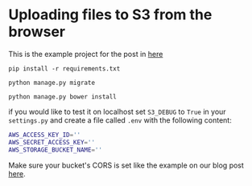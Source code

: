 # Uploading files to S3 from the browser

This is the example project for the post in [here](http://www.vinta.com.br/blog/2015/uploading-files-from-the-frontend-to-S3.html)

`pip install -r requirements.txt`

`python manage.py migrate`

`python manage.py bower install`

if you would like to test it on localhost set `S3_DEBUG` to `True` in your `settings.py` and create a file called `.env` with the following content:
```bash
AWS_ACCESS_KEY_ID=''
AWS_SECRET_ACCESS_KEY=''
AWS_STORAGE_BUCKET_NAME=''
```
Make sure your bucket's CORS is set like the example on our blog post [here](http://www.vinta.com.br/blog/2015/uploading-files-from-the-frontend-to-S3.html).
